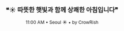 <div align="center">

<br>

<h3>❝☀️ 따뜻한 햇빛과 함께 상쾌한 아침입니다❞</h3>

<sub>11:00 AM • Seoul ☀️ • by CrowRish</sub>

<br>

</div>